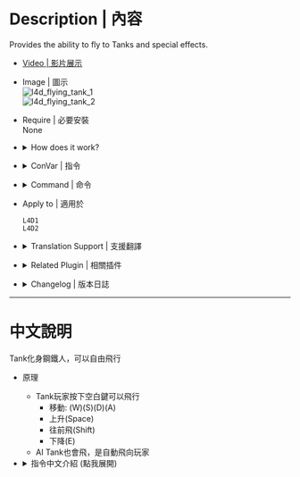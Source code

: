# Description | 內容
Provides the ability to fly to Tanks and special effects.

* [Video | 影片展示](https://youtube.com/shorts/O_60Gggphnk)

* Image | 圖示
	<br/>![l4d_flying_tank_1](image/l4d_flying_tank_1.gif)
	<br/>![l4d_flying_tank_2](image/l4d_flying_tank_2.gif)

* Require | 必要安裝
<br/>None

* <details><summary>How does it work?</summary>

	* Tank player can press space key to fly 
		* (W)(S)(D)(A)
		* (Space)
		* (Shift)
		* (E)
	* Also apply to AI Tank
</details>

* <details><summary>ConVar | 指令</summary>

	* cfg/sourcemod/l4d_flying_tank.cfg
		```php
		// 0=Plugin off, 1=Plugin on.
		l4d_flying_tank_enable "1"

		// If 1, Enable the ability to fly for Tanks only in final.
		l4d_flying_tank_finale_only "0"

		// Turn on the plugin in these game modes, separate by commas (no spaces). (Empty = all).
		l4d_flying_tank_gamemodes_on ""

		// Turn off the plugin in these game modes, separate by commas (no spaces). (Empty = none).
		l4d_flying_tank_gamemodes_off ""

		// Turn on the plugin in these game modes.
		// 0 = All, 1 = Coop, 2 = Survival, 4 = Versus, 8 = Scavenge.
		// Add numbers together.
		l4d_flying_tank_gamemodes_toggle "0"

		// Allow the plugin being loaded on these maps, separate by commas (no spaces). Empty = all.
		// Example: "l4d_hospital01_apartment,c1m1_hotel"
		l4d_flying_tank_maps_on ""

		// Prevent the plugin being loaded on these maps, separate by commas (no spaces). Empty = none.
		// Example: "l4d_hospital01_apartment,c1m1_hotel"
		l4d_flying_tank_maps_off ""

		// Probability of flying when the AI Tank throws a rock.
		l4d_flying_tank_chance_throw_ai "40.0"

		// Probability of flying when the AI Tank hits.
		l4d_flying_tank_chance_claw_ai "50.0"

		// Probability of flying when the Tank Player jumps.
		l4d_flying_tank_chance_jump_real "100.0"

		// Probability of flying when the AI Tank jumps.
		l4d_flying_tank_chance_jump_ai "40.0"

		// Set the speed of the Tank player when him is flying.
		l4d_flying_tank_speed_real "150.0"

		// Set the speed of the AI Tank when him is flying.
		l4d_flying_tank_speed_ai "200.0"

		// Set the max flight time for Tank player.
		l4d_flying_tank_maxtime_real "10.0"

		// Set the max flight time for AI tank.
		l4d_flying_tank_maxtime_ai "20.0"

		// (L4D2) Enable the glow when Tank is flying.
		// 0 = Glow OFF
		// 1 = Glow ON.
		l4d_flying_tank_glow "1"

		// Enable the crown when Tank is fliying.
		// 0 = Crown of light OFF.
		// 1 = Crown of light ON.
		l4d_flying_tank_crown "1"

		// Enable the light effect of the jetpack when the Tank is flying.
		// 0 = JetPack Light OFF.
		// 1 = JetPack Light ON.
		l4d_flying_tank_light_system "1"

		// Enable the Message to Tank player.
		// 0 = Message OFF
		// 1 = Message ON.
		l4d_flying_tank_ads "1"
		```
</details>

* <details><summary>Command | 命令</summary>

	None
</details>


* Apply to | 適用於
	```
	L4D1
	L4D2
	```

* <details><summary>Translation Support | 支援翻譯</summary>

	```
	English
	繁體中文
	简体中文
	```
</details>

* <details><summary>Related Plugin | 相關插件</summary>

    1. [l4d_tracerock](https://github.com/fbef0102/Game-Private_Plugin/tree/main/Plugin_%E6%8F%92%E4%BB%B6/Nothing_Impossible_%E7%84%A1%E7%90%86%E6%94%B9%E9%80%A0%E7%89%88/l4d_tracerock): Tank's rock will trace survivor until hit something.
        > Tank的石頭自動追蹤倖存者
</details>

* <details><summary>Changelog | 版本日誌</summary>

	```php
	//Ernecio @ 2020
	//HarryPotter @ 2021-2023
	```
	* v1.0h (2023-12-8)
		* Remake code, convert code to latest syntax
		* Fix warnings when compiling on SourceMod 1.11.
		* Optimize code and improve performance
		* Translation Support
		* Add more cvars
		* Control real tank player and AI Tank
		* Safely create entity and remove

	* v2.6
		* [Original Plugin by Ernecio](https://forums.alliedmods.net/showthread.php?t=325719)
</details>

- - - -
# 中文說明
Tank化身鋼鐵人，可以自由飛行

* 原理
	* Tank玩家按下空白鍵可以飛行
		* 移動: (W)(S)(D)(A)
		* 上升(Space)
		* 往前飛(Shift)
		* 下降(E)
	* AI Tank也會飛，是自動飛向玩家

* <details><summary>指令中文介紹 (點我展開)</summary>

	* cfg/sourcemod/l4d_flying_tank.cfg
		```php
		// 0=關閉插件, 1=啟動插件
		l4d_flying_tank_enable "1"

		// 為1時，此插件只會在救援階段啟動
		l4d_flying_tank_finale_only "0"

		// 什麼模式下啟動此插件, 逗號區隔 (無空白). (留白 = 所有模式)
		l4d_flying_tank_gamemodes_on ""

		// 什麼模式下關閉此插件, 逗號區隔 (無空白). (留白 = 無)
		l4d_flying_tank_gamemodes_off ""

		// 什麼模式下啟動此插件. 0=所有模式, 1=戰役, 2=生存, 4=對抗, 8=清道夫. 請將數字相加起來
		l4d_flying_tank_gamemodes_toggle "0"

		// 指定那些地圖下啟動此插件, 逗號區隔 (無空白). (留白 = 所有地圖)
		// 舉例: "l4d_hospital01_apartment,c1m1_hotel"
		l4d_flying_tank_maps_on ""

		// 指定那些地圖下關閉此插件, 逗號區隔 (無空白). (留白 = 所有地圖)
		// Example: "l4d_hospital01_apartment,c1m1_hotel"
		l4d_flying_tank_maps_off ""

		// AI Tank 丟石頭之後飛行的機率.
		l4d_flying_tank_chance_throw_ai "40.0"

		// AI Tank 揮拳之後飛行的機率.
		l4d_flying_tank_chance_claw_ai "50.0"

		// 真人Tank玩家使用空白鍵跳起來飛行的機率.
		l4d_flying_tank_chance_jump_real "100.0"

		// AI Tank 跳起來飛行的機率.
		l4d_flying_tank_chance_jump_ai "40.0"

		// 真人Tank玩家飛行速度
		l4d_flying_tank_speed_real "150.0"

		// AI Tank飛行速度
		l4d_flying_tank_speed_ai "200.0"

		// 真人Tank玩家時間
		l4d_flying_tank_maxtime_real "10.0"

		// AI Tank玩家時間
		l4d_flying_tank_maxtime_ai "20.0"

		// (L4D2) Tank飛行時身上發光 
		// 0 = 不發光
		// 1 = 發光 (不占用實體)
		l4d_flying_tank_glow "1"

		// Tank飛行時頭上有王冠特效 
		// 0 = 無王冠特效
		// 1 = 有王冠特效 (占用六個實體)
		l4d_flying_tank_crown "1"

		// Tank飛行時有噴射背包動態火
		// 0 = 無噴射背包動態火
		// 1 = 有噴射背包動態火 (占用兩個實體)
		l4d_flying_tank_light_system "1"

		// Tank飛行時提示玩家如何操作
		// 0 = 不提示
		// 1 = 要提示
		l4d_flying_tank_ads "1"
		```
</details>

